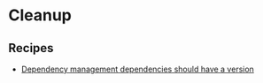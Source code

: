 # Cleanup

## Recipes

* [Dependency management dependencies should have a version](./dependencymanagementdependencyrequiresversion.md)



